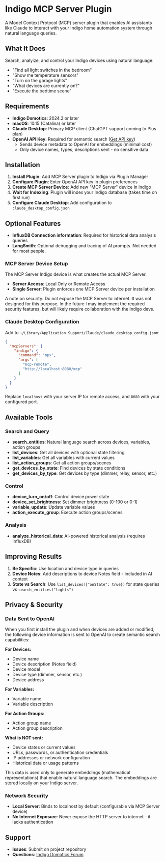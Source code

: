 # Indigo MCP Server Plugin

A Model Context Protocol (MCP) server plugin that enables AI assistants like Claude to interact with your Indigo home
automation system through natural language queries.

## What It Does

Search, analyize, and control your Indigo devices using natural language:

- "Find all light switches in the bedroom"
- "Show me temperature sensors"
- "Turn on the garage lights"
- "What devices are currently on?"
- "Execute the bedtime scene"

## Requirements

- **Indigo Domotics**: 2024.2 or later
- **macOS**: 10.15 (Catalina) or later
- **Claude Desktop**: Primary MCP client (ChatGPT support coming to Plus plan)
- **OpenAI API Key**: Required for semantic search ([Get API key](https://platform.openai.com/api-keys))
    - Sends device metadata to OpenAI for embeddings (minimal cost)
    - Only device names, types, descriptions sent - no sensitive data

## Installation

1. **Install Plugin**: Add MCP Server plugin to Indigo via Plugin Manager
2. **Configure Plugin**: Enter OpenAI API key in plugin preferences
3. **Create MCP Server Device**: Add new "MCP Server" device in Indigo
4. **Wait for Indexing**: Plugin will index your Indigo database (takes time on first run)
5. **Configure Claude Desktop**: Add configuration to `claude_desktop_config.json`

## Optional Features

- **InfluxDB Connection information**: Required for historical data analysis queries
- **LangSmith**: Optional debugging and tracing of AI prompts. Not needed for most people.

### MCP Server Device Setup

The MCP Server Indigo device is what creates the actual MCP Server.

- **Server Access**: Local Only or Remote Access
- **Single Server**: Plugin enforces one MCP Server device per installation

A note on security: Do not expose the MCP Server to internet. It was not designed for this purpose. In the future I may
implement the required security features, but will likely require collaboration with the Indigo devs.

### Claude Desktop Configuration

Add to `~/Library/Application Support/Claude/claude_desktop_config.json`:

```json
{
  "mcpServers": {
    "indigo": {
      "command": "npx",
      "args": [
        "mcp-remote",
        "http://localhost:8080/mcp"
      ]
    }
  }
}
```

Replace `localhost` with your server IP for remote access, and `8080` with your configured port.

## Available Tools

### Search and Query

- **search_entities**: Natural language search across devices, variables, action groups
- **list_devices**: Get all devices with optional state filtering
- **list_variables**: Get all variables with current values
- **list_action_groups**: Get all action groups/scenes
- **get_devices_by_state**: Find devices by state conditions
- **get_devices_by_type**: Get devices by type (dimmer, relay, sensor, etc.)

### Control

- **device_turn_on/off**: Control device power state
- **device_set_brightness**: Set dimmer brightness (0-100 or 0-1)
- **variable_update**: Update variable values
- **action_execute_group**: Execute action groups/scenes

### Analysis

- **analyze_historical_data**: AI-powered historical analysis (requires InfluxDB)

## Improving Results

1. **Be Specific**: Use location and device type in queries
2. **Device Notes**: Add descriptions to device Notes field - included in AI context
3. **State vs Search**: Use `list_devices({"onState": true})` for state queries vs `search_entities("lights")`

## Privacy & Security

### Data Sent to OpenAI

When you first install the plugin and when devices are added or modified, the following device information is sent to OpenAI to create semantic search capabilities:

**For Devices:**
- Device name
- Device description (Notes field)
- Device model
- Device type (dimmer, sensor, etc.)
- Device address

**For Variables:**
- Variable name
- Variable description

**For Action Groups:**
- Action group name
- Action group description

**What is NOT sent:**
- Device states or current values
- URLs, passwords, or authentication credentials
- IP addresses or network configuration
- Historical data or usage patterns

This data is used only to generate embeddings (mathematical representations) that enable natural language search. The embeddings are stored locally on your Indigo server.

### Network Security

- **Local Server**: Binds to localhost by default (configurable via MCP Server device)
- **No Internet Exposure**: Never expose the HTTP server to internet - it lacks authentication

## Support

- **Issues**: Submit on project repository
- **Questions**: [Indigo Domotics Forum](https://forums.indigodomo.com/viewforum.php?f=274)